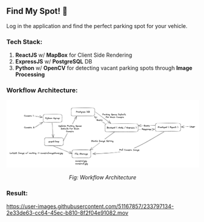 ## Find My Spot! 🚗

Log in the application and find the perfect parking spot for your vehicle.

### Tech Stack:

1. **ReactJS** w/ **MapBox** for Client Side Rendering
2. **ExpressJS** w/ **PostgreSQL** DB
3. **Python** w/ **OpenCV** for detecting vacant parking spots through **Image Processing**

### Workflow Architecture:

![workflow-architecture](./extra/workflow-architecture.png)

<p align=center>
    <em>Fig: Workflow Architecture</em>
</p>

### Result:

https://user-images.githubusercontent.com/51167857/233797134-2e33de63-cc64-45ec-b810-8f2f04e91082.mov
